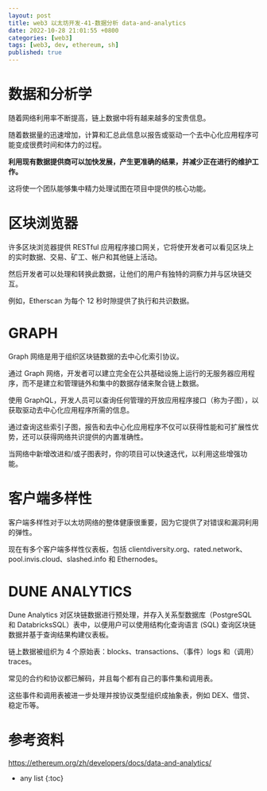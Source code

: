 ```yaml
---
layout: post 
title: web3 以太坊开发-41-数据分析 data-and-analytics
date: 2022-10-28 21:01:55 +0800
categories: [web3]
tags: [web3, dev, ethereum, sh]
published: true
---
```


# 数据和分析学

随着网络利用率不断提高，链上数据中将有越来越多的宝贵信息。 

随着数据量的迅速增加，计算和汇总此信息以报告或驱动一个去中心化应用程序可能变成很费时间和体力的过程。

**利用现有数据提供商可以加快发展，产生更准确的结果，并减少正在进行的维护工作。**

这将使一个团队能够集中精力处理试图在项目中提供的核心功能。

# 区块浏览器

许多区块浏览器提供 RESTful 应用程序接口网关，它将使开发者可以看见区块上的实时数据、交易、矿工、帐户和其他链上活动。

然后开发者可以处理和转换此数据，让他们的用户有独特的洞察力并与区块链交互。 

例如，Etherscan 为每个 12 秒时隙提供了执行和共识数据。

# GRAPH

Graph 网络是用于组织区块链数据的去中心化索引协议。 

通过 Graph 网络，开发者可以建立完全在公共基础设施上运行的无服务器应用程序，而不是建立和管理链外和集中的数据存储来聚合链上数据。

使用 GraphQL，开发人员可以查询任何管理的开放应用程序接口（称为子图），以获取驱动去中心化应用程序所需的信息。 

通过查询这些索引子图，报告和去中心化应用程序不仅可以获得性能和可扩展性优势，还可以获得网络共识提供的内置准确性。 

当网络中新增改进和/或子图表时，你的项目可以快速迭代，以利用这些增强功能。

# 客户端多样性

客户端多样性对于以太坊网络的整体健康很重要，因为它提供了对错误和漏洞利用的弹性。 

现在有多个客户端多样性仪表板，包括 clientdiversity.org、rated.network、pool.invis.cloud、slashed.info 和 Ethernodes。

# DUNE ANALYTICS

Dune Analytics 对区块链数据进行预处理，并存入关系型数据库（PostgreSQL 和 DatabricksSQL）表中，以便用户可以使用结构化查询语言 (SQL) 查询区块链数据并基于查询结果构建仪表板。 

链上数据被组织为 4 个原始表：blocks、transactions、（事件）logs 和（调用）traces。 

常见的合约和协议都已解码，并且每个都有自己的事件集和调用表。 

这些事件和调用表被进一步处理并按协议类型组织成抽象表，例如 DEX、借贷、稳定币等。

# 参考资料

https://ethereum.org/zh/developers/docs/data-and-analytics/

* any list
{:toc}